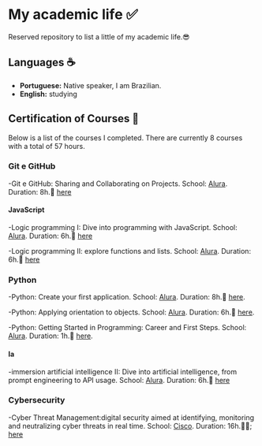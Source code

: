 # My academic life :white_check_mark:

Reserved repository to list a little of my academic life.&#128526;

## Languages &#9749;&#65039;

- **Portuguese:** Native speaker, I am Brazilian.
- **English:** studying

## Certification of Courses <a name="Certification of Courses"></a> &#128204;

Below is a list of the courses I completed. There are currently 8 courses with a total of 57 hours.

### Git e GitHub

-Git e GitHub: Sharing and Collaborating on Projects. School: [Alura](https://www.alura.com.br/). Duration: 8h.&#128173; [here](https://cursos.alura.com.br/user/thiagofabri73/course/git-github-compartilhando-colaborando-projetos/certificate)

#### JavaScript

-Logic programming I: Dive into programming with JavaScript. School: [Alura](https://www.alura.com.br/). Duration: 6h.&#128206; [here](https://cursos.alura.com.br/user/thiagofabri73/course/logica-programacao-mergulhe-programacao-javascript/certificate)

-Logic programming II: explore functions and lists. School: [Alura](https://www.alura.com.br/). Duration: 6h.&#128206; [here](https://cursos.alura.com.br/user/thiagofabri73/course/logica-programacao-funcoes-listas/certificate)

### Python

-Python: Create your first application. School: [Alura](https://www.alura.com.br/). Duration: 8h.&#128013; [here](https://cursos.alura.com.br/user/thiagofabri73/course/python-crie-sua-primeira-aplicacao/certificate).

-Python: Applying orientation to objects. School: [Alura](https://www.alura.com.br/). Duration: 6h.&#128013; [here](https://cursos.alura.com.br/user/thiagofabri73/course/python-aplicando-orientacao-objetos/certificate).

-Python: Getting Started in Programming: Career and First Steps. School: [Alura](https://www.alura.com.br/). Duration: 1h.&#128013; [here](https://cursos.alura.com.br/user/thiagofabri73/course/comecando-programacao-carreira-primeiros-passos/certificate).

#### Ia

-immersion artificial intelligence II: Dive into artificial intelligence, from prompt engineering to API usage. School: [Alura](https://www.alura.com.br/). Duration: 6h.&#129302; [here](https://cursos.alura.com.br/user/thiagofabri73/immersion/certificate/32615)

### Cybersecurity

-Cyber ​​Threat Management:digital security aimed at identifying, monitoring and neutralizing cyber threats in real time. School: [Cisco](https://www.cisco.com/site/br/pt/index.html). Duration: 16h.👩‍💻; [here](https://github.com/TllFabri/course-certificate/blob/main/Certificate/Cyber_Threat_Management_certificate_202502517386-alunos-estacio-br_474f7afd-8ece-4ffa-af9d-4441df877462.pdf)
